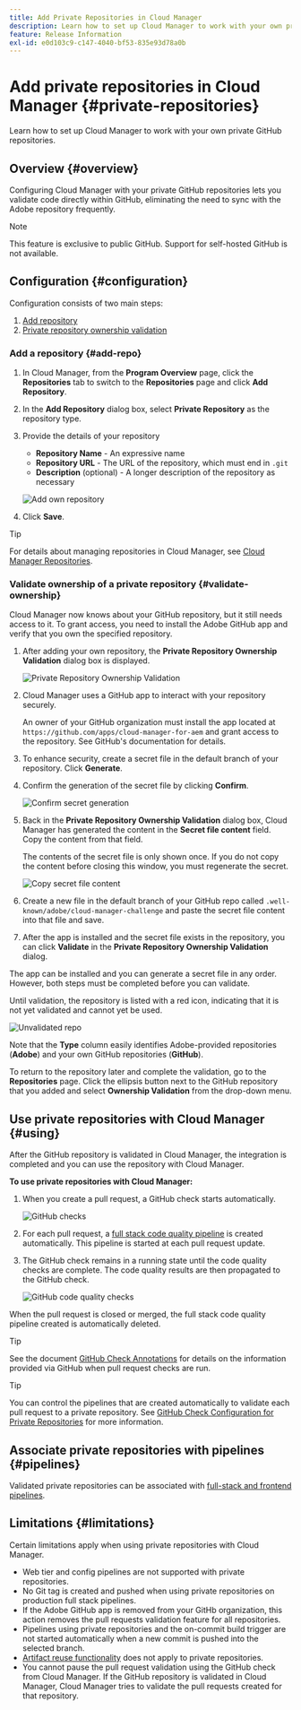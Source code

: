 ```yaml
---
title: Add Private Repositories in Cloud Manager
description: Learn how to set up Cloud Manager to work with your own private GitHub repositories.
feature: Release Information
exl-id: e0d103c9-c147-4040-bf53-835e93d78a0b
---
```


# Add private repositories in Cloud Manager {#private-repositories}

Learn how to set up Cloud Manager to work with your own private GitHub repositories.

## Overview {#overview}

Configuring Cloud Manager with your private GitHub repositories lets you validate code directly within GitHub, eliminating the need to sync with the Adobe repository frequently.

>[!NOTE]
>
>This feature is exclusive to public GitHub. Support for self-hosted GitHub is not available.

## Configuration {#configuration}

Configuration consists of two main steps:

1. [Add repository](#add-repo)
1. [Private repository ownership validation](#validate-ownership)



### Add a repository {#add-repo}

1. In Cloud Manager, from the **Program Overview** page, click the **Repositories** tab to switch to the **Repositories** page and click **Add Repository**.

1. In the **Add Repository** dialog box, select **Private Repository** as the repository type.

1. Provide the details of your repository

   * **Repository Name** - An expressive name
   * **Repository URL** - The URL of the repository, which must end in `.git`
   * **Description** (optional) - A longer description of the repository as necessary

   ![Add own repository](/help/assets/repositories/add-own-github.png)

1. Click **Save**.

>[!TIP]
>
>For details about managing repositories in Cloud Manager, see [Cloud Manager Repositories](/help/managing-code/managing-repositories.md).



### Validate ownership of a private repository {#validate-ownership}

Cloud Manager now knows about your GitHub repository, but it still needs access to it. To grant access, you need to install the Adobe GitHub app and verify that you own the specified repository.

1. After adding your own repository, the **Private Repository Ownership Validation** dialog box is displayed.

   ![Private Repository Ownership Validation](/help/assets/repositories/private-repo-validate.png)

1. Cloud Manager uses a GitHub app to interact with your repository securely.

   An owner of your GitHub organization must install the app located at `https://github.com/apps/cloud-manager-for-aem` and grant access to the repository. See GitHub's documentation for details.

1. To enhance security, create a secret file in the default branch of your repository. Click **Generate**.

1. Confirm the generation of the secret file by clicking **Confirm**.

    ![Confirm secret generation](/help/assets/repositories/confirm-generation.png)

1. Back in the **Private Repository Ownership Validation** dialog box, Cloud Manager has generated the content in the **Secret file content** field. Copy the content from that field.

    The contents of the secret file is only shown once. If you do not copy the content before closing this window, you must regenerate the secret.

    ![Copy secret file content](/help/assets/repositories/new-secret.png)

1. Create a new file in the default branch of your GitHub repo called `.well-known/adobe/cloud-manager-challenge` and paste the secret file content into that file and save.

1. After the app is installed and the secret file exists in the repository, you can click **Validate** in the **Private Repository Ownership Validation** dialog.

The app can be installed and you can generate a secret file in any order. However, both steps must be completed before you can validate.

Until validation, the repository is listed with a red icon, indicating that it is not yet validated and cannot yet be used.

![Unvalidated repo](/help/assets/repositories/unvalidated-repo.png)

Note that the **Type** column easily identifies Adobe-provided repositories (**Adobe**) and your own GitHub repositories (**GitHub**).

To return to the repository later and complete the validation, go to the **Repositories** page. Click the ellipsis button next to the GitHub repository that you added and select **Ownership Validation** from the drop-down menu.



## Use private repositories with Cloud Manager {#using}

After the GitHub repository is validated in Cloud Manager, the integration is completed and you can use the repository with Cloud Manager.

**To use private repositories with Cloud Manager:**

1. When you create a pull request, a GitHub check starts automatically.

    ![GitHub checks](/help/assets/repositories/github-checks.png)

1. For each pull request, a [full stack code quality pipeline](/help/using/managing-pipelines.md) is created automatically. This pipeline is started at each pull request update.

1. The GitHub check remains in a running state until the code quality checks are complete. The code quality results are then propagated to the GitHub check.

    ![GitHub code quality checks](/help/assets/repositories/github-code-quality.png)

When the pull request is closed or merged, the full stack code quality pipeline created is automatically deleted.

>[!TIP]
>
>See the document [GitHub Check Annotations](github-annotations.md) for details on the information provided via GitHub when pull request checks are run.

>[!TIP]
>
>You can control the pipelines that are created automatically to validate each pull request to a private repository. See [GitHub Check Configuration for Private Repositories](github-check-config.md) for more information.



## Associate private repositories with pipelines {#pipelines}

Validated private repositories can be associated with [full-stack and frontend pipelines](/help/overview/ci-cd-pipelines.md).



## Limitations {#limitations}

Certain limitations apply when using private repositories with Cloud Manager.

* Web tier and config pipelines are not supported with private repositories.
* No Git tag is created and pushed when using private repositories on production full stack pipelines.
* If the Adobe GitHub app is removed from your GitHb organization, this action removes the pull requests validation feature for all repositories.
* Pipelines using private repositories and the on-commit build trigger are not started automatically when a new commit is pushed into the selected branch.
* [Artifact reuse functionality](/help/getting-started/project-setup.md#build-artifact-reuse) does not apply to private repositories.
* You cannot pause the pull request validation using the GitHub check from Cloud Manager. If the GitHub repository is validated in Cloud Manager, Cloud Manager tries to validate the pull requests created for that repository.
